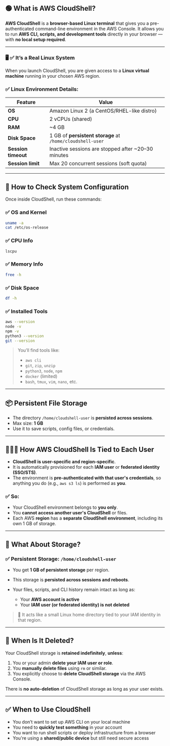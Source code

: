 ## 🟢 What is AWS CloudShell?

**AWS CloudShell** is a **browser-based Linux terminal** that gives you a pre-authenticated command-line environment in the AWS Console. It allows you to run **AWS CLI, scripts, and development tools** directly in your browser — with **no local setup required**.

---

### 🖥️ ✅ It’s a Real Linux System

When you launch CloudShell, you are given access to a **Linux virtual machine** running in your chosen AWS region.

### ✅ Linux Environment Details:

| Feature             | Value                                                     |
| ------------------- | --------------------------------------------------------- |
| **OS**              | Amazon Linux 2 (a CentOS/RHEL-like distro)                |
| **CPU**             | 2 vCPUs (shared)                                          |
| **RAM**             | \~4 GB                                                    |
| **Disk Space**      | 1 GB of **persistent storage** at `/home/cloudshell-user` |
| **Session timeout** | Inactive sessions are stopped after \~20–30 minutes       |
| **Session limit**   | Max 20 concurrent sessions (soft quota)                   |

---

## 🔧 How to Check System Configuration

Once inside CloudShell, run these commands:

### ✅ OS and Kernel

```bash
uname -a
cat /etc/os-release
```

### ✅ CPU Info

```bash
lscpu
```

### ✅ Memory Info

```bash
free -h
```

### ✅ Disk Space

```bash
df -h
```

### ✅ Installed Tools

```bash
aws --version
node -v
npm -v
python3 --version
git --version
```

> You’ll find tools like:
>
> * `aws cli`
> * `git`, `zip`, `unzip`
> * `python3`, `node`, `npm`
> * `docker` (limited)
> * `bash`, `tmux`, `vim`, `nano`, etc.

---

## 📦 Persistent File Storage

* The directory `/home/cloudshell-user` is **persisted across sessions**.
* Max size: **1 GB**
* Use it to save scripts, config files, or credentials.

---


## 🧑‍💻🔐 How AWS CloudShell Is Tied to Each User

* **CloudShell is user-specific and region-specific**.
* It is automatically provisioned for each **IAM user** or **federated identity (SSO/STS)**.
* The environment is **pre-authenticated with that user's credentials**, so anything you do (e.g., `aws s3 ls`) is performed as **you**.

### ✅ So:

* Your CloudShell environment belongs to **you only**.
* You **cannot access another user's CloudShell** or files.
* Each AWS **region** has a **separate CloudShell environment**, including its own 1 GB of storage.

---

## 💾 What About Storage?

### ✅ Persistent Storage: `/home/cloudshell-user`

* You get **1 GB of persistent storage** per region.
* This storage is **persisted across sessions and reboots**.
* Your files, scripts, and CLI history remain intact as long as:

  * Your **AWS account is active**
  * Your **IAM user (or federated identity) is not deleted**

> 🔐 It acts like a small Linux home directory tied to your IAM identity in that region.

---

## 🔁 When Is It Deleted?

Your CloudShell storage is **retained indefinitely**, **unless**:

1. You or your admin **delete your IAM user or role**.
2. You **manually delete files** using `rm` or similar.
3. You explicitly choose to **delete CloudShell storage** via the AWS Console.

There is **no auto-deletion** of CloudShell storage as long as your user exists.

---

## ✅ When to Use CloudShell

* You don’t want to set up AWS CLI on your local machine
* You need to **quickly test something** in your account
* You want to run shell scripts or deploy infrastructure from a browser
* You're using a **shared/public device** but still need secure access
